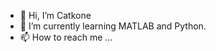 - 👋 Hi, I’m Catkone
- 🌱 I’m currently learning MATLAB and Python.
- 📫 How to reach me ...

<!---
Catkone/Catkone is a ✨ special ✨ repository because its `README.md` (this file) appears on your GitHub profile.
You can click the Preview link to take a look at your changes.
--->
